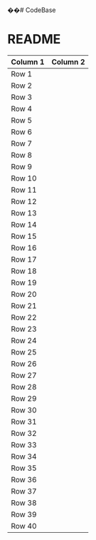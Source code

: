 ��#   C o d e B a s e 
# README

| Column 1 | Column 2 |
| -------- | -------- |
| Row 1    |          |
| Row 2    |          |
| Row 3    |          |
| Row 4    |          |
| Row 5    |          |
| Row 6    |          |
| Row 7    |          |
| Row 8    |          |
| Row 9    |          |
| Row 10   |          |
| Row 11   |          |
| Row 12   |          |
| Row 13   |          |
| Row 14   |          |
| Row 15   |          |
| Row 16   |          |
| Row 17   |          |
| Row 18   |          |
| Row 19   |          |
| Row 20   |          |
| Row 21   |          |
| Row 22   |          |
| Row 23   |          |
| Row 24   |          |
| Row 25   |          |
| Row 26   |          |
| Row 27   |          |
| Row 28   |          |
| Row 29   |          |
| Row 30   |          |
| Row 31   |          |
| Row 32   |          |
| Row 33   |          |
| Row 34   |          |
| Row 35   |          |
| Row 36   |          |
| Row 37   |          |
| Row 38   |          |
| Row 39   |          |
| Row 40   |          |
